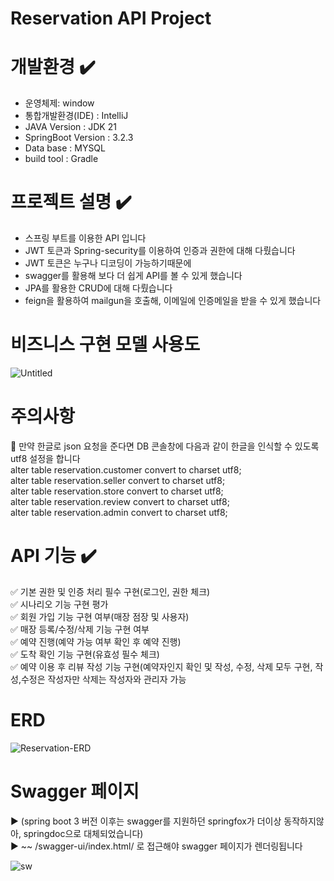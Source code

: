 # Reservation API Project

# 개발환경 :heavy_check_mark:
- 운영체제: window
- 통합개발환경(IDE) : IntelliJ
- JAVA Version : JDK 21
- SpringBoot Version : 3.2.3
- Data base : MYSQL
- build tool : Gradle


# 프로젝트 설명 :heavy_check_mark:
- 스프링 부트를 이용한 API 입니다
- JWT 토큰과 Spring-security를 이용하여 인증과 권한에 대해 다뤘습니다
- JWT 토큰은 누구나 디코딩이 가능하기때문에 
- swagger를 활용해 보다 더 쉽게 API를 볼 수 있게 했습니다
- JPA를 활용한 CRUD에 대해 다뤘습니다
- feign을 활용하여 mailgun을 호출해, 이메일에 인증메일을 받을 수 있게 했습니다

# 비즈니스 구현 모델 사용도

![Untitled](https://github.com/karpei-taemukan/Reservation/assets/91212680/200ad2c7-ba92-4b1c-bde6-cafc7c299c3a)

 
# 주의사항
:triangular_flag_on_post: 만약 한글로 json 요청을 준다면 DB 콘솔창에 다음과 같이 한글을 인식할 수 있도록 utf8 설정을 합니다 <br>
alter table reservation.customer convert to charset utf8;<br>
alter table reservation.seller convert to charset utf8;<br>
alter table reservation.store convert to charset utf8;<br>
alter table reservation.review convert to charset utf8;<br>
alter table reservation.admin convert to charset utf8;<br>


# API 기능 :heavy_check_mark:

  :white_check_mark: 기본 권한 및 인증 처리 필수 구현(로그인, 권한 체크)
  <br>
:white_check_mark: 시나리오 기능 구현 평가
 <br>
:white_check_mark: 회원 가입 기능 구현 여부(매장 점장 및 사용자)
 <br>
 :white_check_mark: 매장 등록/수정/삭제 기능 구현 여부
  <br>
:white_check_mark: 예약 진행(예약 가능 여부 확인 후 예약 진행)
 <br>
:white_check_mark:  도착 확인 기능 구현(유효성 필수 체크)
 <br>
:white_check_mark:  예약 이용 후 리뷰 작성 기능 구현(예약자인지 확인 및 작성, 수정, 삭제 모두 구현, 작성,수정은 작성자만 삭제는 작성자와 관리자 가능

# ERD
![Reservation-ERD](https://github.com/karpei-taemukan/Reservation/assets/91212680/8112189a-eaab-4619-abaa-4b5ffa668f25)

# Swagger 페이지 
:arrow_forward: (spring boot 3 버전 이후는 swagger를 지원하던 springfox가 더이상 동작하지않아, springdoc으로 대체되었습니다)
<br>
:arrow_forward:  ~~ /swagger-ui/index.html/ 로 접근해야 swagger 페이지가 렌더링됩니다 

![sw](https://github.com/karpei-taemukan/Reservation/assets/91212680/d1ded97d-53ab-40fa-981e-7f78cc6b0b76)

